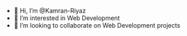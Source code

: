 - 👋 Hi, I’m @Kamran-Riyaz
- 👀 I’m interested in Web Development
- 💞️ I’m looking to collaborate on Web Development projects
<!-- - 🌱 I’m currently learning MERN Stack --->

<!--- - 📫 How to reach me ...
--->

<!---
Kamran-Riyaz/Kamran-Riyaz is a ✨ special ✨ repository because its `README.md` (this file) appears on your GitHub profile.
You can click the Preview link to take a look at your changes.
--->
